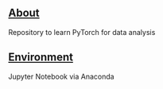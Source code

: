 ## <u> About </u>
Repository to learn PyTorch for data analysis

## <u> Environment </u>
Jupyter Notebook via Anaconda


